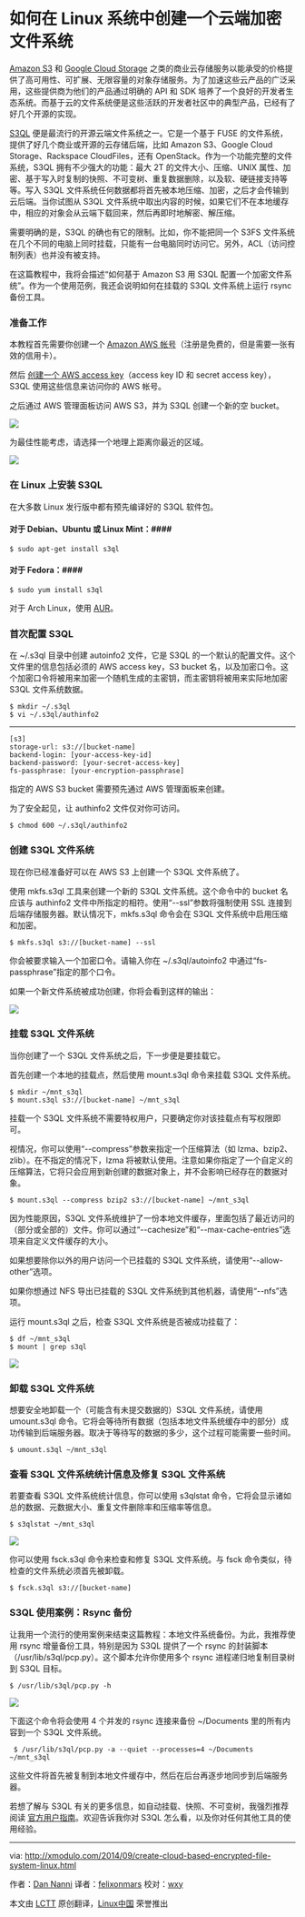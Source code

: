 如何在 Linux 系统中创建一个云端加密文件系统
================================================================================
[Amazon S3][1] 和 [Google Cloud Storage][2] 之类的商业云存储服务以能承受的价格提供了高可用性、可扩展、无限容量的对象存储服务。为了加速这些云产品的广泛采用，这些提供商为他们的产品通过明确的 API 和 SDK 培养了一个良好的开发者生态系统。而基于云的文件系统便是这些活跃的开发者社区中的典型产品，已经有了好几个开源的实现。

[S3QL][3] 便是最流行的开源云端文件系统之一。它是一个基于 FUSE 的文件系统，提供了好几个商业或开源的云存储后端，比如 Amazon S3、Google Cloud Storage、Rackspace CloudFiles，还有 OpenStack。作为一个功能完整的文件系统，S3QL 拥有不少强大的功能：最大 2T 的文件大小、压缩、UNIX 属性、加密、基于写入时复制的快照、不可变树、重复数据删除，以及软、硬链接支持等等。写入 S3QL 文件系统任何数据都将首先被本地压缩、加密，之后才会传输到云后端。当你试图从 S3QL 文件系统中取出内容的时候，如果它们不在本地缓存中，相应的对象会从云端下载回来，然后再即时地解密、解压缩。

需要明确的是，S3QL 的确也有它的限制。比如，你不能把同一个 S3FS 文件系统在几个不同的电脑上同时挂载，只能有一台电脑同时访问它。另外，ACL（访问控制列表）也并没有被支持。

在这篇教程中，我将会描述“如何基于 Amazon S3 用 S3QL 配置一个加密文件系统”。作为一个使用范例，我还会说明如何在挂载的 S3QL 文件系统上运行 rsync 备份工具。

### 准备工作 ###

本教程首先需要你创建一个 [Amazon AWS 帐号][4]（注册是免费的，但是需要一张有效的信用卡）。

然后 [创建一个 AWS access key][4]（access key ID 和 secret access key），S3QL 使用这些信息来访问你的 AWS 帐号。

之后通过 AWS 管理面板访问 AWS S3，并为 S3QL 创建一个新的空 bucket。

![](https://farm4.staticflickr.com/3841/15170673701_7d0660e11f_c.jpg)

为最佳性能考虑，请选择一个地理上距离你最近的区域。

![](https://farm4.staticflickr.com/3902/15150663516_4928d757fc_b.jpg)

### 在 Linux 上安装 S3QL ###

在大多数 Linux 发行版中都有预先编译好的 S3QL 软件包。

#### 对于 Debian、Ubuntu 或 Linux Mint：####

    $ sudo apt-get install s3ql

#### 对于 Fedora：####

    $ sudo yum install s3ql

对于 Arch Linux，使用 [AUR][6]。

### 首次配置 S3QL ###

在 ~/.s3ql 目录中创建 autoinfo2 文件，它是 S3QL 的一个默认的配置文件。这个文件里的信息包括必须的 AWS access key，S3 bucket 名，以及加密口令。这个加密口令将被用来加密一个随机生成的主密钥，而主密钥将被用来实际地加密 S3QL 文件系统数据。

    $ mkdir ~/.s3ql
    $ vi ~/.s3ql/authinfo2

----------

    [s3]
    storage-url: s3://[bucket-name]
    backend-login: [your-access-key-id]
    backend-password: [your-secret-access-key]
    fs-passphrase: [your-encryption-passphrase]

指定的 AWS S3 bucket 需要预先通过 AWS 管理面板来创建。

为了安全起见，让 authinfo2 文件仅对你可访问。

    $ chmod 600 ~/.s3ql/authinfo2

### 创建 S3QL 文件系统 ###

现在你已经准备好可以在 AWS S3 上创建一个 S3QL 文件系统了。

使用 mkfs.s3ql 工具来创建一个新的 S3QL 文件系统。这个命令中的 bucket 名应该与 authinfo2 文件中所指定的相符。使用“--ssl”参数将强制使用 SSL 连接到后端存储服务器。默认情况下，mkfs.s3ql 命令会在 S3QL 文件系统中启用压缩和加密。

    $ mkfs.s3ql s3://[bucket-name] --ssl

你会被要求输入一个加密口令。请输入你在 ~/.s3ql/autoinfo2 中通过“fs-passphrase”指定的那个口令。

如果一个新文件系统被成功创建，你将会看到这样的输出：

![](https://farm6.staticflickr.com/5582/14988587230_e182ca3abd_z.jpg)

### 挂载 S3QL 文件系统 ###

当你创建了一个 S3QL 文件系统之后，下一步便是要挂载它。

首先创建一个本地的挂载点，然后使用 mount.s3ql 命令来挂载 S3QL 文件系统。

    $ mkdir ~/mnt_s3ql
    $ mount.s3ql s3://[bucket-name] ~/mnt_s3ql

挂载一个 S3QL 文件系统不需要特权用户，只要确定你对该挂载点有写权限即可。

视情况，你可以使用“--compress”参数来指定一个压缩算法（如 lzma、bzip2、zlib）。在不指定的情况下，lzma 将被默认使用。注意如果你指定了一个自定义的压缩算法，它将只会应用到新创建的数据对象上，并不会影响已经存在的数据对象。

    $ mount.s3ql --compress bzip2 s3://[bucket-name] ~/mnt_s3ql

因为性能原因，S3QL 文件系统维护了一份本地文件缓存，里面包括了最近访问的（部分或全部的）文件。你可以通过“--cachesize”和“--max-cache-entries”选项来自定义文件缓存的大小。

如果想要除你以外的用户访问一个已挂载的 S3QL 文件系统，请使用“--allow-other”选项。

如果你想通过 NFS 导出已挂载的 S3QL 文件系统到其他机器，请使用“--nfs”选项。

运行 mount.s3ql 之后，检查 S3QL 文件系统是否被成功挂载了：

    $ df ~/mnt_s3ql
    $ mount | grep s3ql

![](https://farm4.staticflickr.com/3863/15174861482_27a842da3e_z.jpg)

### 卸载 S3QL 文件系统 ###

想要安全地卸载一个（可能含有未提交数据的）S3QL 文件系统，请使用 umount.s3ql 命令。它将会等待所有数据（包括本地文件系统缓存中的部分）成功传输到后端服务器。取决于等待写的数据的多少，这个过程可能需要一些时间。

    $ umount.s3ql ~/mnt_s3ql

### 查看 S3QL 文件系统统计信息及修复 S3QL 文件系统 ###

若要查看 S3QL 文件系统统计信息，你可以使用 s3qlstat 命令，它将会显示诸如总的数据、元数据大小、重复文件删除率和压缩率等信息。

    $ s3qlstat ~/mnt_s3ql

![](https://farm6.staticflickr.com/5559/15184926905_4815e5827a_z.jpg)

你可以使用 fsck.s3ql 命令来检查和修复 S3QL 文件系统。与 fsck 命令类似，待检查的文件系统必须首先被卸载。

    $ fsck.s3ql s3://[bucket-name]

### S3QL 使用案例：Rsync 备份 ###

让我用一个流行的使用案例来结束这篇教程：本地文件系统备份。为此，我推荐使用 rsync 增量备份工具，特别是因为 S3QL 提供了一个 rsync 的封装脚本（/usr/lib/s3ql/pcp.py）。这个脚本允许你使用多个 rsync 进程递归地复制目录树到 S3QL 目标。

    $ /usr/lib/s3ql/pcp.py -h

![](https://farm4.staticflickr.com/3873/14998096829_d3a64749d0_z.jpg)

下面这个命令将会使用 4 个并发的 rsync 连接来备份 ~/Documents 里的所有内容到一个 S3QL 文件系统。

     $ /usr/lib/s3ql/pcp.py -a --quiet --processes=4 ~/Documents ~/mnt_s3ql

这些文件将首先被复制到本地文件缓存中，然后在后台再逐步地同步到后端服务器。

若想了解与 S3QL 有关的更多信息，如自动挂载、快照、不可变树，我强烈推荐阅读 [官方用户指南][7]。欢迎告诉我你对 S3QL 怎么看，以及你对任何其他工具的使用经验。




--------------------------------------------------------------------------------

via: http://xmodulo.com/2014/09/create-cloud-based-encrypted-file-system-linux.html

作者：[Dan Nanni][a]
译者：[felixonmars](https://github.com/felixonmars)
校对：[wxy](https://github.com/wxy)

本文由 [LCTT](https://github.com/LCTT/TranslateProject) 原创翻译，[Linux中国](http://linux.cn/) 荣誉推出

[a]:http://xmodulo.com/author/nanni
[1]:http://aws.amazon.com/s3
[2]:http://code.google.com/apis/storage/
[3]:https://bitbucket.org/nikratio/s3ql/
[4]:http://aws.amazon.com/
[5]:http://ask.xmodulo.com/create-amazon-aws-access-key.html
[6]:https://aur.archlinux.org/packages/s3ql/
[7]:http://www.rath.org/s3ql-docs/

